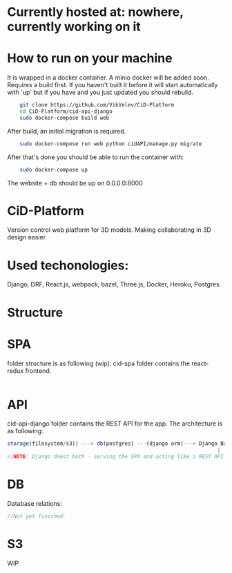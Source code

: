 # Currently hosted at: nowhere, currently working on it

# How to run on your machine
It is wrapped in a docker container. A minio docker will be added soon.
Requires a build first. If you haven't built it before it will start automatically with 'up' but if you have and you just updated you should rebuild.
```bash
    git clone https://github.com/VikVelev/CiD-Platform
    cd CiD-Platform/cid-api-django
    sudo docker-compose build web
```
After build, an initial migration is required.
```bash
    sudo docker-compose run web python cidAPI/manage.py migrate
```
After that's done you should be able to run the container with:
```bash
    sudo docker-compose up
```
The website + db should be up on 0.0.0.0:8000
# CiD-Platform
Version control web platform for 3D models. Making collaborating in 3D design easier.
# Used techonologies:
Django, DRF, React.js, webpack, bazel, Three.js, Docker, Heroku, Postgres

# Structure

# SPA
folder structure is as following (wip):
cid-spa folder contains the react-redux frontend.

```js

```

# API

cid-api-django folder contains the REST API for the app. 
The architecture is as following:

```js
storage(filesystem/s3)) ---> db(postgres) ---(django orm)---> Django Backend ---(serves SPA)---> React frontend
                                                                    |                                    |                 ^------(AJAX Requests)<----(Redux)<---
//NOTE: Django doest both - serving the SPA and acting like a REST API.
```
# DB
Database relations:
```js
//Not yet finished.
```

# S3

WIP